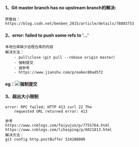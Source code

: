 #### 1、Git master branch has no upstream branch的解决:  
	转载自：  
	https://blog.csdn.net/benben_2015/article/details/78803753  
#### 2、error: failed to push some refs to '...'
	本地仓库缺少远程仓库的内容 
	解决方法：  
		- pull\close（git pull --rebase origin master）	
		- 强制提交   
		- 或参考  
		- https://www.jianshu.com/p/ea6ec80ad5f2
#### eg：![强制提交](https://i.loli.net/2019/07/05/5d1e2d98b7bc069700.png)  

#### 3、超出大小限制
	
	error: RPC failed; HTTP 413 curl 22 The   
		requested URL returned error: 413

	参考  
	https://www.cnblogs.com/feiyujun/p/7755764.html  
 	https://www.cnblogs.com/lihaiping/p/6021813.html  
	解决方法：  
	git config http.postBuffer 524288000
